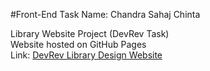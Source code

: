 #Front-End Task
Name: Chandra Sahaj Chinta

Library Website Project (DevRev Task) <br />
Website hosted on GitHub Pages <br />
Link: [DevRev Library Design Website](https://221910310013.github.io/devrev-library.github.io/)
